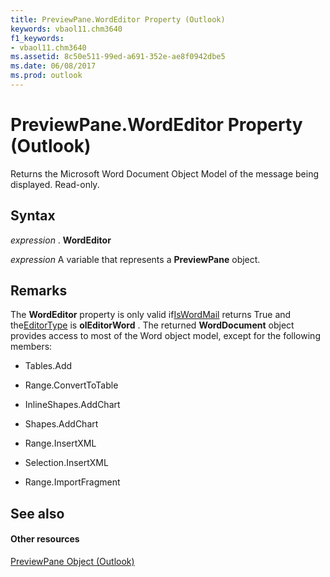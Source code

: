 ```yaml
---
title: PreviewPane.WordEditor Property (Outlook)
keywords: vbaol11.chm3640
f1_keywords:
- vbaol11.chm3640
ms.assetid: 8c50e511-99ed-a691-352e-ae8f0942dbe5
ms.date: 06/08/2017
ms.prod: outlook
---
```



# PreviewPane.WordEditor Property (Outlook)

Returns the Microsoft Word Document Object Model of the message being displayed. Read-only.


## Syntax

 _expression_ . **WordEditor**

 _expression_ A variable that represents a **PreviewPane** object.


## Remarks

The  **WordEditor** property is only valid if[IsWordMail](inspector-iswordmail-method-outlook.md) returns True and the[EditorType](inspector-editortype-property-outlook.md) is **olEditorWord** . The returned **WordDocument** object provides access to most of the Word object model, except for the following members:


- Tables.Add
    
- Range.ConvertToTable
    
- InlineShapes.AddChart
    
- Shapes.AddChart
    
- Range.InsertXML
    
- Selection.InsertXML
    
- Range.ImportFragment
    

## See also


#### Other resources



[PreviewPane Object (Outlook)](previewpane-object-outlook.md)


